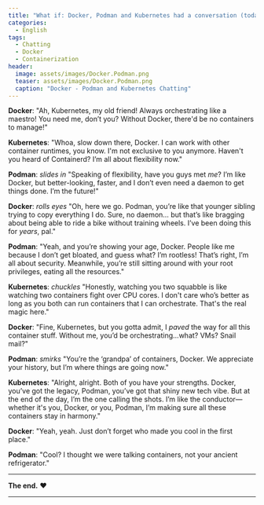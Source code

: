 ```yaml
---
title: "What if: Docker, Podman and Kubernetes had a conversation (today)?"
categories:
  - English
tags:
  - Chatting
  - Docker
  - Containerization
header:
  image: assets/images/Docker.Podman.png
  teaser: assets/images/Docker.Podman.png
  caption: "Docker - Podman and Kubernetes Chatting"
---
```


**Docker**: "Ah, Kubernetes, my old friend! Always orchestrating like a maestro! You need me, don’t you? Without Docker, there'd be no containers to manage!"

**Kubernetes**: "Whoa, slow down there, Docker. I can work with other container runtimes, you know. I'm not exclusive to you anymore. Haven't you heard of Containerd? I’m all about flexibility now."

**Podman**: *slides in* "Speaking of flexibility, have you guys met *me*? I’m like Docker, but better-looking, faster, and I don’t even need a daemon to get things done. I’m the future!"

**Docker**: *rolls eyes* "Oh, here we go. Podman, you’re like that younger sibling trying to copy everything I do. Sure, no daemon… but that’s like bragging about being able to ride a bike without training wheels. I’ve been doing this for *years*, pal."

**Podman**: "Yeah, and you’re showing your age, Docker. People like me because I don’t get bloated, and guess what? I’m rootless! That’s right, I’m all about security. Meanwhile, you’re still sitting around with your root privileges, eating all the resources."

**Kubernetes**: *chuckles* "Honestly, watching you two squabble is like watching two containers fight over CPU cores. I don't care who’s better as long as you both can run containers that I can orchestrate. That's the real magic here."

**Docker**: "Fine, Kubernetes, but you gotta admit, I *paved* the way for all this container stuff. Without me, you’d be orchestrating…what? VMs? Snail mail?"

**Podman**: *smirks* "You’re the ‘grandpa’ of containers, Docker. We appreciate your history, but I’m where things are going now."

**Kubernetes**: "Alright, alright. Both of you have your strengths. Docker, you’ve got the legacy, Podman, you’ve got that shiny new tech vibe. But at the end of the day, I’m the one calling the shots. I’m like the conductor—whether it's you, Docker, or you, Podman, I’m making sure all these containers stay in harmony."

**Docker**: "Yeah, yeah. Just don’t forget who made you cool in the first place."

**Podman**: "Cool? I thought we were talking containers, not your ancient refrigerator."

---

**The end.** ❤

---
